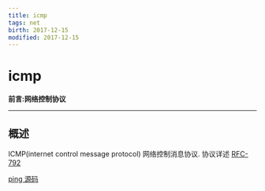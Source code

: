 ```yaml
---
title: icmp    
tags: net      
birth: 2017-12-15      
modified: 2017-12-15      
---
```


icmp
===
**前言:网络控制协议**

---

## 概述
ICMP(internet control message protocol) 网络控制消息协议.
协议详述 [RFC-792](https://www.rfc-editor.org/rfc/rfc792.txt)

[ping 源码](http://www.skbuff.net/iputils/)
